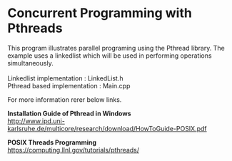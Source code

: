 
 # Concurrent Programming with Pthreads

This program illustrates parallel programing using the Pthread library. The example uses a linkedlist which will be used in performing operations simultaneously.
<br><br>
Linkedlist implementation :  	LinkedList.h<br>
Pthread based implementation :   Main.cpp

For more information rerer below links. 

**Installation Guide of Pthread in Windows**<br>
http://www.ipd.uni-karlsruhe.de/multicore/research/download/HowToGuide-POSIX.pdf

**POSIX Threads Programming**<br>
https://computing.llnl.gov/tutorials/pthreads/
